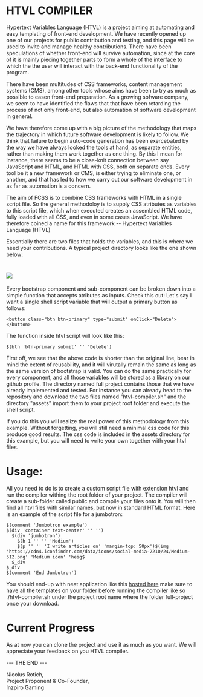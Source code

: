 # HTVL COMPILER 
Hypertext Variables Language (HTVL) is a project aiming at automating and easy templating of front-end development. We have recently opened up one of our projects for public  contribution and testing, and this page will be used to invite and manage healthy contributions. There have been speculations of whether  front-end will survive automation, since at the core of it is mainly piecing together parts to form a whole of the interface  to which the the user will interact with the back-end functionality of the program.

There have been multitudes of CSS frameworks, content management systems (CMS), among other tools whose aims have been to try  as much as possible to easen front-end preparation. As a growing sofware company, we seem to have identified the flaws that  that have been retarding the process of not only front-end, but also automation of software development in general. 

We have therefore come up with a big picture of the methodology that maps the trajectory in which future software development is likely to follow. We think that failure to begin auto-code generation has been exercebated by the way we have always looked the tools at hand, as separate entities, rather than making them work together as one thing. By this I mean for instance, there seems to be a close-knit connection between say JavaScript and HTML, and HTML with CSS, both on separate ends. Every tool be it a new framework or CMS, is either trying to eliminate one, or another, and that has led to how we carry out our software development in as far as automation is a concern.  

The aim of FCSS is to combine CSS frameworks with HTML in a single script file. So the general methodoloy is to supply CSS atributes as variables to this script file, which when executed creates an assembled HTML code, fully loaded with all CSS, and even in some cases JavaScript. We have therefore coined a name for this framework -- Hypertext Variables Language (HTVL)

Essentially there are two files that holds the variables, and this is where we need your contributions. A typical project directory looks like the one shown below:
# ![](https://imgur.com/a/pwFtxru)

Every bootstrap component and sub-component can be broken down into a simple function that accepts atributes as inputs. 
Check this out: Let's say I want a single shell script variable that will output a primary button as follows:

```
<button class="btn btn-primary" type="submit" onClick="Delete"></button>
```

The function inside htvl script will look like this:

```
$(btn 'btn-primary submit' '' 'Delete')
```
First off, we see that the above code is shorter than the original line, bear in mind the extent of reusability, and it will virutally remain the same as long as the same version of bootstrap is valid. You can do the same practically for every component, and all those variables will be stored as a library on our github profile. The directory named full project contains those that we have already implemented and tested. For instance you can already head to the repository and download the two files named "htvl-compiler.sh" and the directory "assets" import them to your project root folder and execute the shell script.  

If you do this you will realize the real power of this methodology from this example. Without forgetting, you will still need a minimal css code for this produce good results. The css code is included in the assets directory for this example, but you will need to write your own together with your htvl files. 
# Usage:
All you need to do is to create a custom script file with extension htvl and run the compiler withing the root folder of your project. The compiler will create a sub-folder called public and compile your files onto it. You will then find all htvl files with similar names, but now in standard HTML format. Here is an example of the script file for a jumbotron:

```
$(comment 'Jumbotron example')
$(div 'container text-center' '' '')
  $(div 'jumbotron')
    $(h 1 '' '' 'Medium')
    $(p '' '' 'I write articles on' 'margin-top: 50px')$(img 'https://cdn4.iconfinder.com/data/icons/social-media-2210/24/Medium-512.png' 'Medium icon' 'heig$
  $_div
$_div
$(comment 'End Jumbotron')

```
You should end-up with neat application like this [hosted here](http://bootstrap-htvl.surge.sh/jumbotron.html) make sure to have all the templates on your folder before running the compiler like so ./htvl-compiler.sh under the project root name where the folder full-project once your download.

# Current Progress  
As at now you can clone the project and use it as much as you want. We will appreciate your feedback on you HTVL compiler.  

--- THE END ---


Nicolus Rotich,  
Project Proponent & Co-Founder,  
Inzpiro Gaming  

